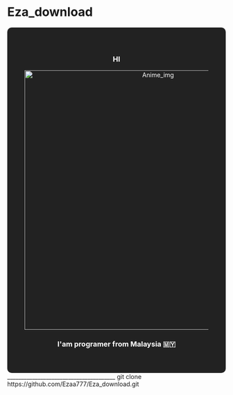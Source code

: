 # Eza_download

<!-- Gambar Background Header -->
<div align="center" style="background-color: #222222; padding: 40px; color: white; border-radius: 10px;">
  <h3>HI</h3>
  <img src="https://img12.pixhost.to/images/675/572746432_media.jpg:ANd9GcQN-IWt_xifOTf8drhOJZT6Vo1Et0GUWC5XkPr2dERKH3xAPcEzZEAtSCs&s=10" alt="Anime_img" width="600px" l />
  </h1>
  <h3 align="center">I'am programer from Malaysia 🇲🇾</h3>
</div>
_______________________________________
git clone https://github.com/Ezaa777/Eza_download.git